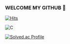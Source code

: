 ### WELCOME MY GITHUB 👋
[![Hits](https://hits.seeyoufarm.com/api/count/incr/badge.svg?url=https%3A%2F%2Fgithub.com%2Fjsilver01&count_bg=%23FFD800&title_bg=%23555555&icon=&icon_color=%23E7E7E7&title=hits&edge_flat=false)](https://hits.seeyoufarm.com)

![C](https://img.shields.io/badge/-A8B9CC.svg?&style=for-the-badge&logo=C&logoColor=white)

[![Solved.ac Profile](http://mazassumnida.wtf/api/generate_badge?boj=jsilver0819)](https://solved.ac/jsilver0819)
<!--
**jsilver01/jsilver01** is a ✨ _special_ ✨ repository because its `README.md` (this file) appears on your GitHub profile.

Here are some ideas to get you started:

- 🔭 I’m currently working on ...
- 🌱 I’m currently learning ...
- 👯 I’m looking to collaborate on ...
- 🤔 I’m looking for help with ...
- 💬 Ask me about ...
- 📫 How to reach me: ...
- 😄 Pronouns: ...
- ⚡ Fun fact: ...
-->
